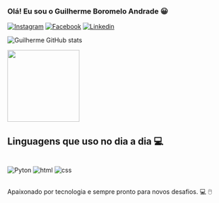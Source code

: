 
### Olá! Eu sou o Guilherme Boromelo Andrade 😀

[![Instagram](https://img.shields.io/badge/Instagram-E4405F?style=for-the-badge&logo=instagram&logoColor=white)](https://www.instagram.com/boromelo_/)
[![Facebook](https://img.shields.io/badge/Facebook-1877F2?style=for-the-badge&logo=facebook&logoColor=white)](https://www.facebook.com/guilherme.boromelo/)
[![Linkedin](https://img.shields.io/badge/LinkedIn-0077B5?style=for-the-badge&logo=linkedin&logoColor=white)](https://www.linkedin.com/in/guilherme-boromelo-1b77a1232/)

![Guilherme GitHub stats](https://github-readme-stats.vercel.app/api?username=GuiBoromelo&show_icons=true&theme=dark)

<img height="163px" src="https://github-readme-stats.vercel.app/api/top-langs/?username=RenanLumie&layout=compact&langs_count=16&theme=dracula"/>

## Linguagens que uso no dia a dia 💻

<div style="display: inline_block"><br/>
  <img align="center" alt="Pyton" src="https://img.shields.io/badge/Python-3776AB?style=for-the-badge&logo=python&logoColor=white" />
  <img align="center" alt="html" src="https://img.shields.io/badge/HTML-239120?style=for-the-badge&logo=html5&logoColor=white" />
  <img align="center" alt="css" src="https://img.shields.io/badge/CSS-239120?&style=for-the-badge&logo=css3&logoColor=white" />
  
  </div><br/>

Apaixonado por tecnologia e sempre pronto para novos desafios. 💻 🖱️
